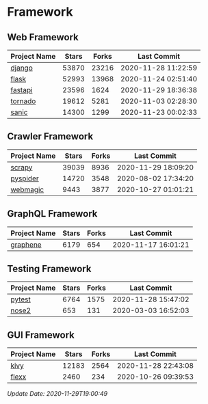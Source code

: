 # Framework

## Web Framework
| Project Name | Stars | Forks | Last Commit |
| ------------ | ----- | ----- | ----------- |
| [django](https://github.com/django/django) | 53870 | 23216 | 2020-11-28 11:22:59 |
| [flask](https://github.com/pallets/flask) | 52993 | 13968 | 2020-11-24 02:51:40 |
| [fastapi](https://github.com/tiangolo/fastapi) | 23596 | 1624 | 2020-11-29 18:36:38 |
| [tornado](https://github.com/tornadoweb/tornado) | 19612 | 5281 | 2020-11-03 02:28:30 |
| [sanic](https://github.com/huge-success/sanic) | 14300 | 1299 | 2020-11-23 00:02:33 |

## Crawler Framework
| Project Name | Stars | Forks | Last Commit |
| ------------ | ----- | ----- | ----------- |
| [scrapy](https://github.com/scrapy/scrapy) | 39039 | 8936 | 2020-11-29 18:09:20 |
| [pyspider](https://github.com/binux/pyspider) | 14720 | 3548 | 2020-08-02 17:34:20 |
| [webmagic](https://github.com/code4craft/webmagic) | 9443 | 3877 | 2020-10-27 01:01:21 |

## GraphQL Framework
| Project Name | Stars | Forks | Last Commit |
| ------------ | ----- | ----- | ----------- |
| [graphene](https://github.com/graphql-python/graphene) | 6179 | 654 | 2020-11-17 16:01:21 |

## Testing Framework
| Project Name | Stars | Forks | Last Commit |
| ------------ | ----- | ----- | ----------- |
| [pytest](https://github.com/pytest-dev/pytest) | 6764 | 1575 | 2020-11-28 15:47:02 |
| [nose2](https://github.com/nose-devs/nose2) | 653 | 131 | 2020-03-03 16:52:03 |

## GUI Framework
| Project Name | Stars | Forks | Last Commit |
| ------------ | ----- | ----- | ----------- |
| [kivy](https://github.com/kivy/kivy) | 12183 | 2564 | 2020-11-28 22:43:08 |
| [flexx](https://github.com/flexxui/flexx) | 2460 | 234 | 2020-10-26 09:39:53 |

*Update Date: 2020-11-29T19:00:49*